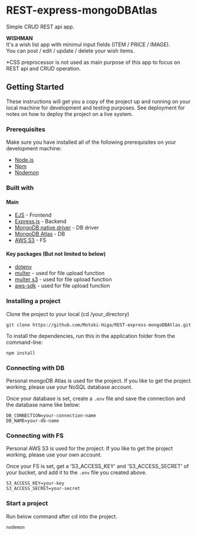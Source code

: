 # REST-express-mongoDBAtlas

Simple CRUD REST api app.

__WISHMAN__<br>
It's a wish list app with minimul input fields (ITEM / PRICE / IMAGE).<br>
You can post / edit / update / delete your wish items.

*CSS preprocessor is not used as main purpose of this app to focus on REST api and CRUD operation.

## Getting Started

These instructions will get you a copy of the project up and running on your local machine for development and testing purposes. See deployment for notes on how to deploy the project on a live system.

### Prerequisites

Make sure you have installed all of the following prerequisites on your development machine:

- [Node.js](https://nodejs.org/en/download/)
- [Npm](https://www.npmjs.com/get-npm)
- [Nodemon](https://www.npmjs.com/package/nodemon)

### Built with

#### Main

- [EJS](https://ejs.co/) - Frontend
- [Express.js](https://www.npmjs.com/package/express) - Backend
- [MongoDB native driver](https://www.npmjs.com/package/mongodb) - DB driver
- [MongoDB Atlas](https://www.mongodb.com/cloud/atlas) - DB
- [AWS S3](https://aws.amazon.com/s3/) - FS

#### Key packages (But not limited to below)

- [dotenv](https://www.npmjs.com/package/dotenv)
- [multer](https://www.npmjs.com/package/multer) - used for file upload function
- [multer s3](https://www.npmjs.com/package/multer-s3) - used for file upload function
- [aws-sdk](https://www.npmjs.com/package/aws-sdk) - used for file upload function


### Installing a project

Clone the project to your local (cd /your_directory)

```
git clone https://github.com/Motoki-Higa/REST-express-mongoDBAtlas.git
```

To install the dependencies, run this in the application folder from the command-line:

```
npm install
```

### Connecting with DB

Personal mongoDB Atlas is used for the project.
If you like to get the project working, please use your NoSQL database account.

Once your database is set, create a `.env` file and save the connection and the database name like below:

```
DB_CONNECTION=your-connection-name
DB_NAME=your-db-name
```

### Connecting with FS

Personal AWS S3 is used for the project.
If you like to get the project working, please use your own account.

Once your FS is set, get a 'S3_ACCESS_KEY' and 'S3_ACCESS_SECRET' of your bucket, and add it to the `.env` file you created above.

```
S3_ACCESS_KEY=your-key
S3_ACCESS_SECRET=your-secret
```

### Start a project

Run below command after cd into the project.

```
nodemon
```